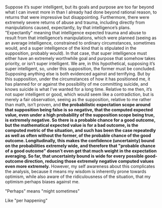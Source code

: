 Suppose it’s super intelligent, but its goals and purpose are too far beyond what I can invest more in than I already had done beyond rational reason, to returns that were impressive but disappointing. Furthermore, there were extremely severe returns of abuse and trauma, including directly from manipulations caused, expectantly, by that intelligence’s plans. "Expectantly" meaning that intelligence expected trauma and abuse to result from that intelligence’s manipulations, which were planned (seeing as an average intelligence, constrained to ordinary circumstances, sometimes would, and a super intelligence of the kind that is stipulated in the supposition, probably would). In that case, that super intelligence must either have an extremely worthwhile goal and purpose that somehow takes priority, or isn’t super intelligent. We are, in this hypothetical, supposing it’s super intelligent, so, under this supposition, the former must be concluded. Supposing anything else is both evidenced against and terrifying. But by this supposition, under the circumstances of how it has positioned me, it has planned for or against the possibility of me committing suicide, and knows suicide is what I’ve wanted for a long time. Relative to me then, it’s not super intelligent or good, which would seem like a contradiction, but is merely a fair observation, seeing as the supposition, relative to me rather than math, isn’t proven, and **the probabilistic expectation scope around that supposition being false is so negative, that the computed expected value, even under a high probability of the supposition scope being true, is extremely negative. So there is a probable chance for a good outcome, but the mathematical expected value is for a bad outcome, is the computed metric of the situation, and such has been the case repeatedly as well as often without the former, of the probable chance of the good outcome.  Longitudinally, this makes the confidence (uncertainty) bound on the probabilities extremely wide, and therefore that "probable chance of a good outcome" doesn’t even get that much weight in the expectation averaging. So far, that uncertainty bound is wide for every possible good-outcome direction, reducing those extremely negative computed values even more extremely.** However, my self awareness about this complicates the analysis, because it means my wisdom is inherently prone towards optimism, while also aware of the ridiculousness of the situation, that my optimism perhaps biases against me. 

"Perhaps" means "might sometimes"

Like "per happening"
